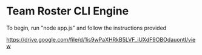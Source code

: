 # Team Roster CLI Engine

To begin, run "node app.js" and follow the instructions provided





https://drive.google.com/file/d/1is9wPaXHRkB5LVF_iUXdF9OBOdauontI/view